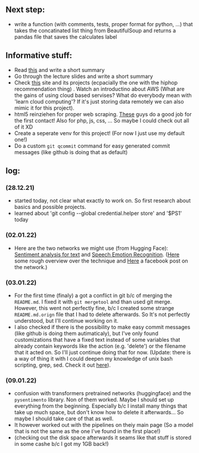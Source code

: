## Next step:
- write a function (with comments, tests, proper format for python, ...) that takes the concatinated list thing from BeautifulSoup and returns a pandas file that saves the calculates label
## Informative stuff:
- Read [this](https://www.astera.com/type/blog/what-is-data-warehousing/) and write a short summary
- Go through the lecture slides and write a short summary
- Check [this](https://www.dataengineering.academy/pipeline-data-engineering-academy-blog/the-data-engineering-portfolio-project) site and its projects (ecpacially the one with the hiphop recommendation thing)
. Watch an introductino about AWS (What are the gains of using cloud based servises? What do everybody mean with 'learn cloud computing'? If it's just storing data remotely we can also mimic it for this project).
- html5 reinziehen for proper web scraping. [These](https://www.w3schools.com/) guys do a good job for the first contact! Also for php, js, css, ... So maybe I could check out all of it XD
- Create a seperate venv for this project! (For now I just use my default one!)
- Do a custom `git qcommit` command for easy generated commit messages (like github is doing that as default)

## log:
### (28.12.21) 
- started today, not clear what exactly to work on. So first research about basics and possible projects. 
- learned about 'git config --global credential.helper store' and '$PS1' today
### (02.01.22)
- Here are the two networks we might use (from Hugging Face): [Sentiment analysis for text](https://huggingface.co/finiteautomata/bertweet-base-sentiment-analysis) and [Speech Emotion Recognition](https://huggingface.co/finiteautomata/bertweet-base-sentiment-analysis). ([Here](file:///C:/Users/MONTAP~1/AppData/Local/Temp/kisang.pdf) some rough overview over the technique and [Here](https://ai.facebook.com/blog/wav2vec-20-learning-the-structure-of-speech-from-raw-audio/) a facebook post on the network.)
### (03.01.22)
- For the first time (finaly) a got a conflict in git b/c of merging the `README.md`. I fixed it with `git mergetool` and than used git merge. However, this went not perfectly fine, b/c I created some strange `README.md.orign` file that I had to delete afterwards. So It's not perfectly understood, but I'll continue working on it.
- I also checked if there is the possibility to make easy commit messages (like github is doing them autimaticaly), but I've only found customizations that have a fixed text instead of some variables that already contain keywords like the action (e.g. 'delete') or the filename that it acted on. So I'll just continue doing that for now. (Update: there is a way of thing it with I could deepen my knowledge of unix bash scripting, grep, sed. Check it out [here](https://stackoverflow.com/questions/35010953/how-to-automatically-generate-commit-message)).
### (09.01.22)
- confusion with transformers pretrained networks (huggingface) and the `pysentimento` library. Non of them worked. Maybe I should set up everything from the beginning. Especially b/c I install many things that take up much space, but don't know how to delete it afterwards... So maybe I should take care of that as well. 
- It however worked out with the pipelines on theiy main page (So a model that is not the same as the one I've found in the first place!)
- (checking out the disk space afterwards it seams like that stuff is stored in some cashe b/c I got my 1GB back!)
